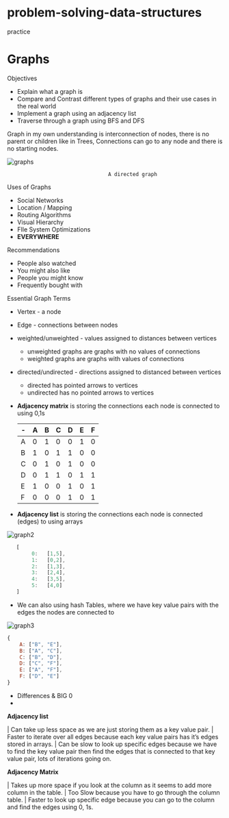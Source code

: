 # problem-solving-data-structures

practice

# Graphs

Objectives

- Explain what a graph is
- Compare and Contrast different types of graphs and their use cases in the real world
- Implement a graph using an adjacency list
- Traverse through a graph using BFS and DFS

Graph in my own understanding is interconnection of nodes, there is no parent or children like in Trees, Connections can go to any node and there is no starting nodes.

![graphs](https://github.com/CalyWorld/problem-solving-data-structures/assets/88979648/9e6477e6-f1cf-456d-8bc4-20198ec7cfaa)


                                     A directed graph

Uses of Graphs

- Social Networks
- Location / Mapping
- Routing Algorithms
- Visual Hierarchy
- FIle System Optimizations
- **EVERYWHERE**

Recommendations

- People also watched
- You might also like
- People you might know
- Frequently bought with

Essential Graph Terms

- Vertex - a node
- Edge - connections between nodes
- weighted/unweighted - values assigned to distances between vertices
  - unweighted graphs are graphs with no values of connections
  - weighted graphs are graphs with values of connections
- directed/undirected - directions assigned to distanced between vertices
  - directed has pointed arrows to vertices
  - undirected has no pointed arrows to vertices
- **Adjacency matrix** is storing the connections each node is connected to using 0,1s

  | -   | A   | B   | C   | D   | E   | F   |
  | --- | --- | --- | --- | --- | --- | --- |
  | A   | 0   | 1   | 0   | 0   | 1   | 0   |
  | B   | 1   | 0   | 1   | 1   | 0   | 0   |
  | C   | 0   | 1   | 0   | 1   | 0   | 0   |
  | D   | 0   | 1   | 1   | 0   | 1   | 1   |
  | E   | 1   | 0   | 0   | 1   | 0   | 1   |
  | F   | 0   | 0   | 0   | 1   | 0   | 1   |

- **Adjacency list** is storing the connections each node is connected (edges) to using arrays

![graph2](https://github.com/CalyWorld/problem-solving-data-structures/assets/88979648/eeda2146-1e5f-4690-a754-c6b7053840a4)


```jsx
   [
        0:   [1,5],
        1:   [0,2],
        2:   [1,3],
        3:   [2,4],
        4:   [3,5],
        5:   [4,0]
   ]
```

- We can also using hash Tables, where we have key value pairs with the edges the nodes are connected to

![graph3](https://github.com/CalyWorld/problem-solving-data-structures/assets/88979648/80e0bae1-7366-4436-a92c-1bdc4176d938)


```jsx
{
	A: ["B", "E"],
	B: ["A", "C"],
	C: ["B", "D"],
	D: ["C", "F"],
	E: ["A", "F"],
	F: ["D", "E"]
}
```

- Differences & BIG 0
- 
**Adjacency list**

| Can take up less space as we are just storing them as a key value pair.
| Faster to iterate over all edges because each key value pairs has it’s edges stored in arrays.
| Can be slow to look up specific edges because we have to find the key value pair then find the edges that is connected to that key value pair, lots of iterations going on.

**Adjacency Matrix**

| Takes up more space if you look at the column as it seems to add more column in the table.
| Too Slow because you have to go through the column table.
| Faster to look up specific edge because you can go to the column and find the edges using 0, 1s.
